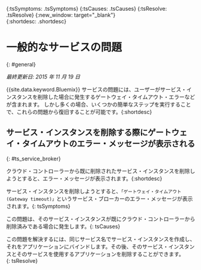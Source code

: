 {:tsSymptoms: .tsSymptoms} 
{:tsCauses: .tsCauses} 
{:tsResolve: .tsResolve} 
{:new_window: target="_blank"}  
{:shortdesc: .shortdesc}


# 一般的なサービスの問題
{: #general}

*最終更新日: 2015 年 11 月 19 日*


{{site.data.keyword.Bluemix}} サービスの問題には、ユーザーがサービス・インスタンスを削除した場合に発生するゲートウェイ・タイムアウト・エラーなどが含まれます。 しかし多くの場合、いくつかの簡単なステップを実行することで、これらの問題から復旧することが可能です。{:shortdesc}

## サービス・インスタンスを削除する際にゲートウェイ・タイムアウトのエラー・メッセージが表示される
{: #ts_service_broker}

クラウド・コントローラーから既に削除されたサービス・インスタンスを削除しようとすると、エラー・メッセージが表示されます。{:shortdesc}


サービス・インスタンスを削除しようとすると、`「ゲートウェイ・タイムアウト (Gateway timeout)」`というサービス・ブローカーのエラー・メッセージが表示されます。{: tsSymptoms}


この問題は、そのサービス・インスタンスが既にクラウド・コントローラーから削除済みである場合に発生します。{: tsCauses}


この問題を解決するには、同じサービス名でサービス・インスタンスを作成し、それをアプリケーションにバインドします。その後、そのサービス・インスタンスとそのサービスを使用するアプリケーションを削除することができます。   
{: tsResolve}


